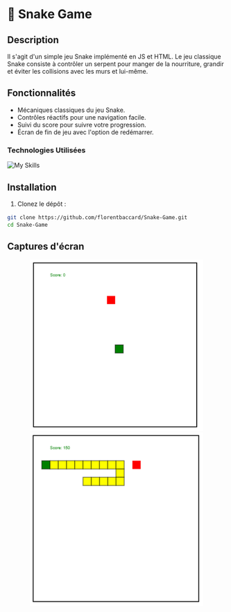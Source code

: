 # 🐍 Snake Game

## Description

Il s'agit d'un simple jeu Snake implémenté en JS et HTML. Le jeu classique Snake consiste à contrôler un serpent pour manger de la nourriture, grandir et éviter les collisions avec les murs et lui-même.

## Fonctionnalités

- Mécaniques classiques du jeu Snake.
- Contrôles réactifs pour une navigation facile.
- Suivi du score pour suivre votre progression.
- Écran de fin de jeu avec l'option de redémarrer.

### Technologies Utilisées

![My Skills](https://skillicons.dev/icons?i=html,js,)

## Installation

1. Clonez le dépôt :

```bash
git clone https://github.com/florentbaccard/Snake-Game.git
cd Snake-Game

```
## Captures d'écran

<p align="center">
  <img src="/Screen/Screen1.png" alt="Capture d'écran 1" width="400"/>
  <img src="/Screen/Screen2.png" alt="Capture d'écran 2" width="400"/>
</p>
